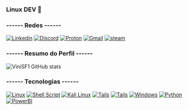 ### Linux DEV 🐧

### ------ Redes ------

[![Linkedin](https://img.shields.io/badge/LinkedIn-0077B5?style=for-the-badge&logo=linkedin&logoColor=white)](https://www.linkedin.com/in/vinicius-da-silva-faria-8186a22b0/)
[![Discord](https://img.shields.io/badge/Discord-7289DA?style=for-the-badge&logo=discord&logoColor=white)]()
[![Proton](https://img.shields.io/badge/proton%20mail-6D4AFF?style=for-the-badge&logo=protonmail&logoColor=white)]()
[![Gmail](https://img.shields.io/badge/Gmail-D14836?style=for-the-badge&logo=gmail&logoColor=white)]()
[![steam](https://img.shields.io/badge/Steam-000000?style=for-the-badge&logo=steam&logoColor=white)]()



### ------ Resumo do Perfil ------

![ViniSF1 GitHub stats](https://github-readme-stats.vercel.app/api?username=ViniSF1&show_icons=true&theme=midnight-purple)

### ------ Tecnologias ------

[![Linux](https://img.shields.io/badge/Linux-FCC624?style=for-the-badge&logo=linux&logoColor=black)]()
[![Shell Script](https://img.shields.io/badge/Shell_Script-121011?style=for-the-badge&logo=gnu-bash&logoColor=white)]()
[![Kali Linux](https://img.shields.io/badge/Kali_Linux-557C94?style=for-the-badge&logo=kali-linux&logoColor=white)]()
[![Tails](https://img.shields.io/badge/Tails%20-56347C?&style=for-the-badge&logo=tails&logoColor=white)]()
[![Tails](https://img.shields.io/badge/Tails%20-56347C?&style=for-the-badge&logo=tails&logoColor=white)]()
[![Windows](https://img.shields.io/badge/windows%20terminal-4D4D4D?style=for-the-badge&logo=windows%20terminal&logoColor=white)]()
[![Python](https://img.shields.io/badge/Python-FFD43B?style=for-the-badge&logo=python&logoColor=blue)]()
[![PowerBI](https://img.shields.io/badge/PowerBI-F2C811?style=for-the-badge&logo=Power%20BI&logoColor=white)]()
